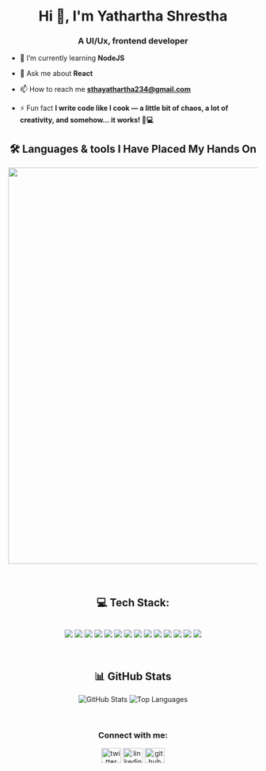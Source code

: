 <h1 align="center">Hi 👋, I'm Yathartha Shrestha</h1>
<h3 align="center">A UI/Ux, frontend developer</h3>



- 🌱 I’m currently learning **NodeJS**

- 💬 Ask me about **React**

- 📫 How to reach me **sthayathartha234@gmail.com**

- ⚡ Fun fact **I write code like I cook — a little bit of chaos, a lot of creativity, and somehow... it works! 🍜💻**



<h2  align="center">🛠️ Languages & tools I Have Placed My Hands On</h2>

<div align="center">

<img src="https://skillicons.dev/icons?i=vscode,js,java,python,react,typescript,mongodb,express,nodejs,eclipse,notion,mysql,html,css,git,github,cpp,bootstrap,tailwind,photoshop,ae,pr,blender,aws,stackoverflow,linux,figma&theme=dark" width="800"/>

</div>

<br>
<br>


<h2  align="center">💻 Tech Stack:</h2>

<p align="center">
  <br>
  <img src="https://img.shields.io/badge/JavaScript-F7DF1E?style=for-the-badge&logo=javascript&logoColor=black" />
  <img src="https://img.shields.io/badge/Python-3776AB?style=for-the-badge&logo=python&logoColor=white" />
  <img src="https://img.shields.io/badge/Java-007396?style=for-the-badge&logo=java&logoColor=white" />
  <img src="https://img.shields.io/badge/React-20232A?style=for-the-badge&logo=react&logoColor=61DAFB" />
  <img src="https://img.shields.io/badge/Node.js-339933?style=for-the-badge&logo=node.js&logoColor=white" />
  <img src="https://img.shields.io/badge/Express.js-404D59?style=for-the-badge&logo=express&logoColor=white" />
  <img src="https://img.shields.io/badge/MongoDB-47A248?style=for-the-badge&logo=mongodb&logoColor=white" />
  <img src="https://img.shields.io/badge/MySQL-005C84?style=for-the-badge&logo=mysql&logoColor=white" />
  <img src="https://img.shields.io/badge/Git-F05032?style=for-the-badge&logo=git&logoColor=white" />
  <img src="https://img.shields.io/badge/GitHub-181717?style=for-the-badge&logo=github&logoColor=white" />
  <img src="https://img.shields.io/badge/SciPy-8CAAE6?style=for-the-badge&logo=scipy&logoColor=white" />
  <img src="https://img.shields.io/badge/Pandas-150458?style=for-the-badge&logo=pandas&logoColor=white" />
  <img src="https://img.shields.io/badge/Matplotlib-11557C?style=for-the-badge&logo=matplotlib&logoColor=white" />
  <img src="https://img.shields.io/badge/Figma-F24E1E?style=for-the-badge&logo=figma&logoColor=white" />
  
</p>
<br>

<h2  align="center">📊 GitHub Stats</h2>

<p align="center">
  <img src="https://github-readme-stats.vercel.app/api?username=sthaizen&show_icons=true&theme=tokyonight" alt="GitHub Stats" />
  <img src="https://github-readme-stats.vercel.app/api/top-langs/?username=sthaizen&layout=compact&theme=tokyonight" alt="Top Languages" />
 
</p>
<br>
<p align="center">
<h3 align="center">Connect with me:</h3>
<p align="center">
<a href="https://twitter.com/sthaaizen" target="blank"><img align="center" src="https://skillicons.dev/icons?i=twitter"  alt="twitter" height="30" width="40" /></a>
<a href="https://www.linkedin.com/in/yathartha-shrestha-2a5a87371" target="blank"><img align="center" src="https://skillicons.dev/icons?i=linkedin" alt="linkedin" height="30" width="40" /></a>
<a href="https://github.com/sthaaizen" target="blank"><img align="center" src="https://skillicons.dev/icons?i=github"  alt="github" height="30" width="40" /></a>
</p>
</p>


